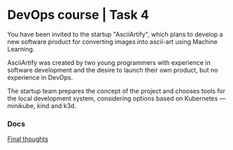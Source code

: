 # DevOps course | Task 4

You have been invited to the startup "AsciiArtify", which plans to develop a new software product for converting images into ascii-art using Machine Learning.

AsciiArtify was created by two young programmers with experience in software development and the desire to launch their own product, but no experience in DevOps.

The startup team prepares the concept of the project and chooses tools for the local development system, considering options based on Kubernetes — minikube, kind and k3d.

### Docs

[Final thoughts](./doc/Concept.md)

